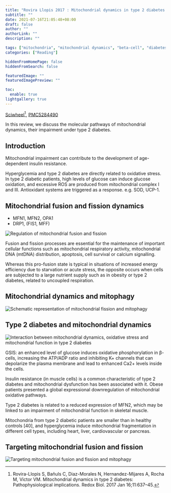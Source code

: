 ```yaml
---
title: "Rovira Llopis 2017 : Mitochondrial dynamics in type 2 diabetes: Pathophysiological implications"
subtitle: ""
date: 2021-07-16T21:05:48+08:00
draft: false
author: ""
authorLink: ""
description: ""

tags: ["mitochondria", "mitochondrial dynamics", "beta-cell", "diabetes", "review"]
categories: ["Reading"]

hiddenFromHomePage: false
hiddenFromSearch: false

featuredImage: ""
featuredImagePreview: ""

toc:
  enable: true
lightgallery: true
---
```


[Sciwheel](https://sciwheel.com/work/#/items/5260253)[^RoviraLlopis2017], [PMC5284490](https://www.ncbi.nlm.nih.gov/pmc/articles/PMC5284490/)

[^RoviraLlopis2017]: Rovira-Llopis S, Bañuls C, Diaz-Morales N, Hernandez-Mijares A, Rocha M, Victor VM. Mitochondrial dynamics in type 2 diabetes: Pathophysiological implications. Redox Biol. 2017 Jan 16;11:637–45.

<!--more-->

In this review, we discuss the molecular pathways of mitochondrial dynamics, their impairment under type 2 diabetes.


## Introduction

Mitochondrial impairment can contribute to the development of age-dependent insulin resistance.

Hyperglycemia and type 2 diabetes are directly related to oxidative stress. In type 2 diabetic patients, high levels of glucose can induce glucose oxidation, and excessive ROS are produced from mitochondrial complex I and III. Antioxidant systems are triggered as a response. e.g. SOD, UCP-1.

## Mitochondrial fusion and fission dynamics

- MFN1, MFN2, OPA1
- DRP1, (FIS1, MFF)

![](https://www.ncbi.nlm.nih.gov/pmc/articles/PMC5284490/bin/gr1.jpg "Regulation of mitochondrial fusion and fission")

Fusion and fission processes are essential for the maintenance of important cellular functions such as mitochondrial respiratory activity, mitochondrial DNA (mtDNA) distribution, apoptosis, cell survival or calcium signalling.

Whereas this pro-fusion state is typical in situations of increased energy efficiency due to starvation or acute stress, the opposite occurs when cells are subjected to a large nutrient supply such as in obesity or type 2 diabetes, related to uncoupled respiration.

## Mitochondrial dynamics and mitophagy

![](https://www.ncbi.nlm.nih.gov/pmc/articles/PMC5284490/bin/gr2.jpg "Schematic representation of mitochondrial fission and mitophagy")


## Type 2 diabetes and mitochondrial dynamics

![](https://www.ncbi.nlm.nih.gov/pmc/articles/PMC5284490/bin/gr3.jpg "Interaction between mitochondrial dynamics, oxidative stress and mitochondrial function in type 2 diabetes")

GSIS: an enhanced level of glucose induces oxidative phosphorylation in β- cells, increasing the ATP/ADP ratio and inhibiting K+ channels that can depolarize the plasma membrane and lead to enhanced Ca2+ levels inside the cells.

Insulin resistance (in muscle cells) is a common characteristic of type 2 diabetes and mitochondrial dysfunction has been associated with it. Obese patients presented a global expressional downregulation of mitochondrial oxidative pathways.

Type 2 diabetes is related to a reduced expression of MFN2, which may be linked to an impairment of mitochondrial function in skeletal muscle.

Mitochondria from type 2 diabetic patients are smaller than in healthy controls [40], and hyperglycemia induce mitochondrial fragmentation in different cell types, including heart, liver, cardiovascular or pancreas.

## Targeting mitochondrial fusion and fission

![](https://www.ncbi.nlm.nih.gov/pmc/articles/PMC5284490/bin/gr4.jpg "Targeting mitochondrial fusion and fission and mitophagy")
